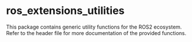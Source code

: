 # ros_extensions_utilities

This package contains generic utility functions for the ROS2 ecosystem.
Refer to the header file for more documentation of the provided functions.
